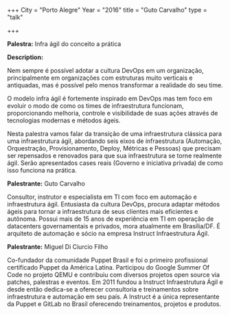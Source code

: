 +++
City = "Porto Alegre"
Year = "2016"
title = "Guto Carvalho"
type = "talk"

+++

<div class="span-15  ">
  <div class="span-15  last ">
  <p><strong>Palestra:</strong>
  Infra ágil do conceito a prática
</p>

<p><strong>Description:</strong></p>

<p>
Nem sempre é possível adotar a cultura DevOps em um organização, principalmente em organizações com estruturas muito verticais e antiquadas, mas é possível pelo menos transformar a realidade do seu time.
</p>
<p>
O modelo infra ágil é fortemente inspirado em DevOps mas tem foco em evoluir o modo de como os times de infraestrutura funcionam, proporcionando melhoria, controle e visibilidade de suas ações através de tecnologias modernas e métodos ágeis.
</p>
<p>
Nesta palestra vamos falar da transição de uma infraestrutura clássica para uma infraestrutura ágil, abordando seis eixos de infraestrutura (Automação, Orquestração, Provisionamento, Deploy, Métricas e Pessoas) que precisam ser repensados e renovados para que sua infraestrutura se torne realmente ágil. Serão apresentados cases reais (Governo e iniciativa privada) de como isso funciona na prática.
</p>

<p><strong>Palestrante:</strong>
Guto Carvalho
</p>

<p>
Consultor, instrutor e especialista em TI com foco em automação e infraestrutura ágil. Entusiasta da cultura DevOps, procura adaptar métodos ágeis para tornar a infraestrutura de seus clientes mais eficientes e autônoma. Possui mais de 15 anos de experiência em TI em operação de datacenters governamentais e privados, mora atualmente em Brasília/DF. É arquiteto de automação e sócio na empresa Instruct Infraestrutura Ágil.
</p>

<p><strong>Palestrante:</strong>
Miguel Di Ciurcio Filho</p>

<p>
Co-fundador da comunidade Puppet Brasil e foi o primeiro profissional certificado Puppet da América Latina. Participou do Google Summer Of Code no projeto QEMU e contribuiu com diversos projetos open source via patches, palestras e eventos. Em 2011 fundou a Instruct Infraestrutura Ágil e desde então dedica-se a oferecer consultoria e treinamentos sobre infraestrutura e automação em seu país. A Instruct é a única representante da Puppet e GitLab no Brasil oferecendo treinamentos, projetos e produtos.
</p>

  </div>
</div>
